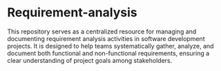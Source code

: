 # Requirement-analysis
This repository serves as a centralized resource for managing and documenting requirement analysis activities in software development projects. It is designed to help teams systematically gather, analyze, and document both functional and non-functional requirements, ensuring a clear understanding of project goals among stakeholders. 
